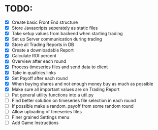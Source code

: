 # TODO:
- [X] Create basic Front End structure
- [X] Store Javascripts seperately as static files
- [X] Take setup values from backend when starting trading
- [X] Set up Server communication during trading
- [X] Store all Trading Reports in DB
- [X] Create a downloadable Report 
- [X] Calculate ROI percent
- [X] Overview after each round
- [X] Process timeseries files and send data to client
- [X] Take in qualtrics links
- [X] Set Payoff after each round
- [X] When buying shares and not enough money buy as much as possible
- [X] Make sure all important values are on Trading Report
- [ ] Put general utility functions into a util.py
- [ ] Find better solution on timeseries file selection in each round
- [ ] If possible make a random_payoff from some random round
- [ ] Allow uploading of timeseries files
- [ ] Finer grained Settings menu
- [ ] Add Game Instructions
